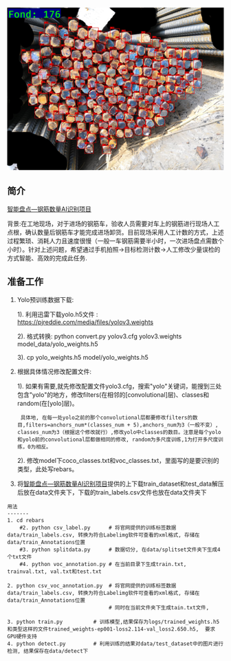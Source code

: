![screen](detect_result.jpg)

简介
----

[智能盘点—钢筋数量AI识别项目](https://www.datafountain.cn/competitions/332)

背景:在工地现场，对于进场的钢筋车，验收人员需要对车上的钢筋进行现场人工点根，确认数量后钢筋车才能完成进场卸货。目前现场采用人工计数的方式，上述过程繁琐、消耗人力且速度很慢（一般一车钢筋需要半小时，一次进场盘点需数个小时）。针对上述问题，希望通过手机拍照->目标检测计数->人工修改少量误检的方式智能、高效的完成此任务.

准备工作
----
1. Yolo预训练数据下载:

    1). 利用迅雷下载yolo.h5文件 : https://pjreddie.com/media/files/yolov3.weights
    
    2). 格式转换: python convert.py yolov3.cfg yolov3.weights model_data/yolo_weights.h5
    
    3). cp yolo_weights.h5 model/yolo_weights.h5
    
    
2. 根据具体情况修改配置文件:
    
    1). 如果有需要,就先修改配置文件yolo3.cfg，搜索"yolo"关键词，能搜到三处包含"yolo"的地方，修改filters(在相邻的[convolutional]层)、classes和random(在[yolo]层)。
    
        具体地, 在每一处yolo之前的那个convolutional层都要修改filters的数目,filters=anchors_num*(classes_num + 5),anchors_num为3（一般不变）, classes_num为3（根据这个修改就行）,修改yolo中classes的数目。注意是每个yolo和yolo前的convolutional层都做相同的修改, random为多尺度训练,1为打开多尺度训练，0为相反。
    
    2). 修改model下coco_classes.txt和voc_classes.txt，里面写的是要识别的类型，此处写rebars。
    
3. 将[智能盘点—钢筋数量AI识别项目](https://www.datafountain.cn/competitions/332)提供的上下载train_dataset和test_data解压后放在data文件夹下，下载的train_labels.csv文件也放在data文件夹下
    
    
```
用法
-------
1. cd rebars
    #2. python csv_label.py      # 将官网提供的训练标签数据data/train_labels.csv, 转换为符合Labelimg软件可查看的xml格式, 存储在data/train_Annotations位置
    #3. python splitdata.py      # 数据切分, 在data/splitset文件夹下生成4个txt文件
    #4. python voc_annotation.py # 在当前目录下生成train.txt, trainval.txt, val.txt和test.txt
    
2. python csv_voc_annotation.py  # 将官网提供的训练标签数据data/train_labels.csv, 转换为符合Labelimg软件可查看的xml格式, 存储在data/train_Annotations位置
                                 # 同时在当前文件夹下生成tain.txt文件,
                                   
3. python train.py          # 训练模型,结果保存为logs/trained_weights.h5和类型这样的文件trained_weights-ep001-loss2.114-val_loss2.650.h5,  要求GPU硬件支持
4. python detect.py         # 利用训练的结果对data/test_dataset中的图片进行检测, 结果保存在data/detect下

```

